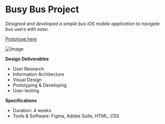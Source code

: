 # Busy Bus Project

_Designed and developed a simple bus iOS mobile application to navigate bus users with ease._

[Prototype here](https://seirayasumatsu.github.io/BusyBus/)

![Image](file:///C:/Users/Seira/Desktop/Bloc/UX%20Fundamental/Fundamentals%20Assessment/image/Finaldesign2_2screens.svg)

**Design Deliverables**
* User Research
* Information Architecture
* Visual Design
* Prototyping & Developing
* User-testing

**Specifications**
* Duration: 4 weeks
* Tools & Software: Figma, Adobe Suite, HTML, CSS
 



